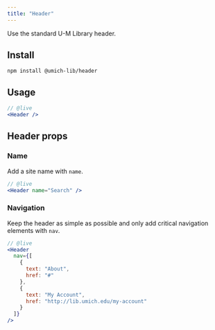 ```yaml
---
title: "Header"
---
```


<lede>Use the standard U-M Library header.</lede>

## Install

```
npm install @umich-lib/header
```

## Usage

```jsx
// @live
<Header />
```

## Header props

### Name

Add a site name with `name`.

```jsx
// @live
<Header name="Search" />
```

### Navigation

Keep the header as simple as possible and only add critical navigation elements with `nav`.

```jsx
// @live
<Header
  nav={[
    {
      text: "About",
      href: "#"
    },
    {
      text: "My Account",
      href: "http://lib.umich.edu/my-account"
    }
  ]}
/>
```

